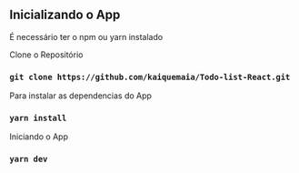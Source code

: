 
## Inicializando o App

É necessário ter o npm ou yarn instalado

Clone o Repositório

### `git clone https://github.com/kaiquemaia/Todo-list-React.git`

Para instalar as dependencias do App

### `yarn install`

Iniciando o App

### `yarn dev`

